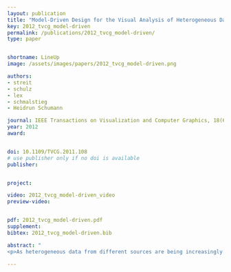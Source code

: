 ```yaml
---
layout: publication
title: "Model-Driven Design for the Visual Analysis of Heterogeneous Data "
key: 2012_tvcg_model-driven
permalink: /publications/2012_tvcg_model-driven/
type: paper


shortname: LineUp
image: /assets/images/papers/2012_tvcg_model-driven.png

authors:
- streit
- schulz
- lex
- schmalstieg
- Heidrun Schumann

journal: IEEE Transactions on Visualization and Computer Graphics, 18(6), pp. 998-1010
year: 2012
award:


doi: 10.1109/TVCG.2011.108
# use publisher only if no doi is available
publisher: 


project:

video: 2012_tvcg_model-driven_video
preview-video: 


pdf: 2012_tvcg_model-driven.pdf
supplement:
bibtex: 2012_tvcg_model-driven.bib

abstract: "
<p>As heterogeneous data from different sources are being increasingly linked, it becomes difficult for users to understand how the data are connected, to identify what means are suitable to analyze a given data set, or to find out how to proceed for a given analysis task. We target this challenge with a new model-driven design process that effectively codesigns aspects of data, view, analytics, and tasks. We achieve this by using the workflow of the analysis task as a trajectory through data, interactive views, and analytical processes. The benefits for the analysis session go well beyond the pure selection of appropriate data sets and range from providing orientation or even guidance along a preferred analysis path to a potential overall speedup, allowing data to be fetched ahead of time. We illustrate the design process for a biomedical use case that aims at determining a treatment plan for cancer patients from the visual analysis of a large, heterogeneous clinical data pool. As an example for how to apply the comprehensive design approach, we present Stack’n’flip, a sample implementation which tightly integrates visualizations of the actual data with a map of available data sets, views, and tasks, thus capturing and communicating the analytical workflow through the required data sets.</p>"

---
```

